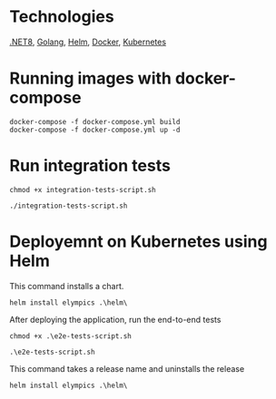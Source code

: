 # Technologies

[.NET8](https://dotnet.microsoft.com/en-us/download/dotnet/8.0), [Golang](https://go.dev/doc/install), [Helm](https://github.com/helm/helm/releases), [Docker](https://www.docker.com/products/docker-desktop/), [Kubernetes](https://kubernetes.io/pl/docs/setup/)

# Running images with docker-compose
```
docker-compose -f docker-compose.yml build
docker-compose -f docker-compose.yml up -d
```

# Run integration tests

```
chmod +x integration-tests-script.sh

./integration-tests-script.sh
```
# Deployemnt on Kubernetes using Helm

This command installs a chart.
```
helm install elympics .\helm\
```

After deploying the application, run the end-to-end tests
```
chmod +x .\e2e-tests-script.sh

.\e2e-tests-script.sh
```

This command takes a release name and uninstalls the release
```
helm install elympics .\helm\
```
